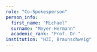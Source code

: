 ```yaml
---
role: "Co-Spokesperson"
person_info: 
  first_name: "Michael"
  surname: "Meyer-Hermann"
  academic_rank: "Prof. Dr."
institution: "HZI, Braunschweig"
---
```

